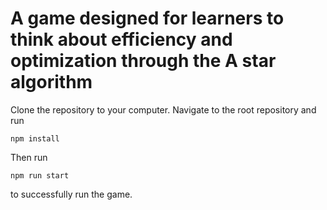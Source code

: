 # A game designed for learners to think about efficiency and optimization through the A star algorithm
Clone the repository to your computer. Navigate to the root repository and run
```
npm install
```

Then run
```
npm run start
```

to successfully run the game.
